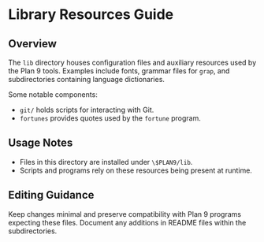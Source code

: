 # Library Resources Guide

## Overview
The `lib` directory houses configuration files and auxiliary resources used by the Plan 9 tools.
Examples include fonts, grammar files for `grap`, and subdirectories containing language dictionaries.

Some notable components:
- `git/` holds scripts for interacting with Git.
- `fortunes` provides quotes used by the `fortune` program.

## Usage Notes
- Files in this directory are installed under `\$PLAN9/lib`.
- Scripts and programs rely on these resources being present at runtime.

## Editing Guidance
Keep changes minimal and preserve compatibility with Plan 9 programs expecting these files. Document any additions in README files within the subdirectories.

